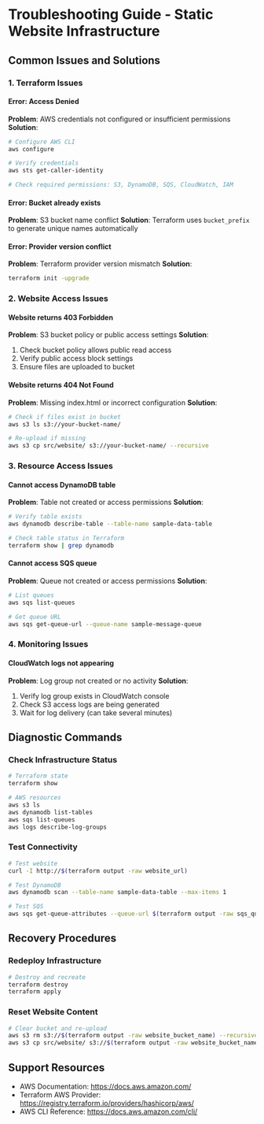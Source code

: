 # Troubleshooting Guide - Static Website Infrastructure

## Common Issues and Solutions

### 1. Terraform Issues

#### Error: Access Denied
**Problem**: AWS credentials not configured or insufficient permissions
**Solution**:
```bash
# Configure AWS CLI
aws configure

# Verify credentials
aws sts get-caller-identity

# Check required permissions: S3, DynamoDB, SQS, CloudWatch, IAM
```

#### Error: Bucket already exists
**Problem**: S3 bucket name conflict
**Solution**: Terraform uses `bucket_prefix` to generate unique names automatically

#### Error: Provider version conflict
**Problem**: Terraform provider version mismatch
**Solution**:
```bash
terraform init -upgrade
```

### 2. Website Access Issues

#### Website returns 403 Forbidden
**Problem**: S3 bucket policy or public access settings
**Solution**:
1. Check bucket policy allows public read access
2. Verify public access block settings
3. Ensure files are uploaded to bucket

#### Website returns 404 Not Found
**Problem**: Missing index.html or incorrect configuration
**Solution**:
```bash
# Check if files exist in bucket
aws s3 ls s3://your-bucket-name/

# Re-upload if missing
aws s3 cp src/website/ s3://your-bucket-name/ --recursive
```

### 3. Resource Access Issues

#### Cannot access DynamoDB table
**Problem**: Table not created or access permissions
**Solution**:
```bash
# Verify table exists
aws dynamodb describe-table --table-name sample-data-table

# Check table status in Terraform
terraform show | grep dynamodb
```

#### Cannot access SQS queue
**Problem**: Queue not created or access permissions
**Solution**:
```bash
# List queues
aws sqs list-queues

# Get queue URL
aws sqs get-queue-url --queue-name sample-message-queue
```

### 4. Monitoring Issues

#### CloudWatch logs not appearing
**Problem**: Log group not created or no activity
**Solution**:
1. Verify log group exists in CloudWatch console
2. Check S3 access logs are being generated
3. Wait for log delivery (can take several minutes)

## Diagnostic Commands

### Check Infrastructure Status
```bash
# Terraform state
terraform show

# AWS resources
aws s3 ls
aws dynamodb list-tables
aws sqs list-queues
aws logs describe-log-groups
```

### Test Connectivity
```bash
# Test website
curl -I http://$(terraform output -raw website_url)

# Test DynamoDB
aws dynamodb scan --table-name sample-data-table --max-items 1

# Test SQS
aws sqs get-queue-attributes --queue-url $(terraform output -raw sqs_queue_url)
```

## Recovery Procedures

### Redeploy Infrastructure
```bash
# Destroy and recreate
terraform destroy
terraform apply
```

### Reset Website Content
```bash
# Clear bucket and re-upload
aws s3 rm s3://$(terraform output -raw website_bucket_name) --recursive
aws s3 cp src/website/ s3://$(terraform output -raw website_bucket_name)/ --recursive
```

## Support Resources

- AWS Documentation: https://docs.aws.amazon.com/
- Terraform AWS Provider: https://registry.terraform.io/providers/hashicorp/aws/
- AWS CLI Reference: https://docs.aws.amazon.com/cli/